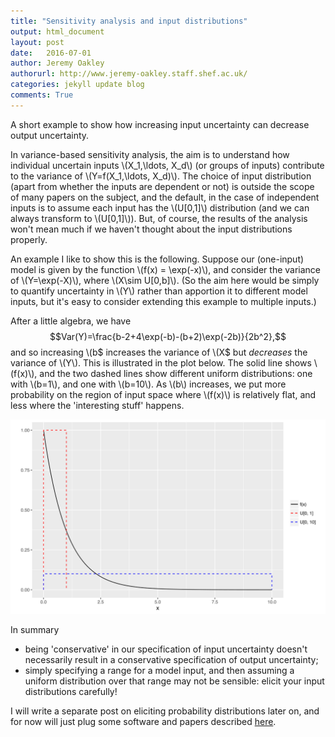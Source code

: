 ```yaml
---
title: "Sensitivity analysis and input distributions"
output: html_document
layout: post
date:   2016-07-01
author: Jeremy Oakley
authorurl: http://www.jeremy-oakley.staff.shef.ac.uk/
categories: jekyll update blog
comments: True
---
```


A short example to show how increasing input uncertainty can decrease output uncertainty.

In variance-based sensitivity analysis, the aim is to understand how individual uncertain inputs \\(X_1,\ldots, X_d\\) (or groups of inputs) contribute to the variance of \\(Y=f(X_1,\ldots, X_d)\\). The choice of input distribution (apart from whether the inputs are dependent or not) is outside the scope of many papers on the subject, and the default, in the case of independent inputs is to assume each input has the \\(U[0,1]\\) distribution (and we can always transform to \\(U[0,1]\\)). But, of course, the results of the analysis won't mean much if we haven't thought about the input distributions properly. 

An example I like to show this is the following. Suppose our (one-input) model is given by the function \\(f(x) = \exp(-x)\\), and consider the variance of \\(Y=\exp(-X)\\), where \\(X\sim U[0,b]\\). (So the aim here would be simply to quantify uncertainty in \\(Y\\) rather than apportion it to different model inputs, but it's easy to consider extending this example to multiple inputs.)

After a little algebra, we have
$$Var(Y)=\frac{b-2+4\exp(-b)-(b+2)\exp(-2b)}{2b^2},$$
and so increasing \\(b$ increases the variance of \\(X$ but *decreases* the variance of \\(Y\\). This is illustrated in the plot below. The solid line shows \\(f(x)\\), and the two dashed lines show different uniform distributions: one with \\(b=1\\), and one with \\(b=10\\). As \\(b\\) increases, we put more probability on the region of input space where \\(f(x)\\) is relatively flat, and less where the 'interesting stuff' happens.


![plot of chunk unnamed-chunk-1](/figures/SA-exponential.svg)

In summary

* being 'conservative' in our specification of input uncertainty doesn't necessarily result in a conservative specification of output uncertainty;
* simply specifying a range for a model input, and then assuming a uniform distribution over that range may not be sensible: elicit your input distributions carefully!

I will write a separate post on eliciting probability distributions later on, and for now will just plug some software and papers described [here](http://www.jeremy-oakley.staff.shef.ac.uk/Research.html).



